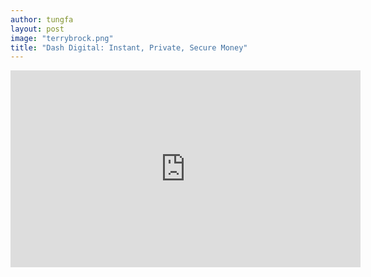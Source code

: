 ```yaml
---
author: tungfa
layout: post
image: "terrybrock.png"
title: "Dash Digital: Instant, Private, Secure Money"
---
```

<iframe width="560" height="315" src="https://www.youtube.com/embed/-IB8eCep83Q" frameborder="0" allowfullscreen></iframe>
